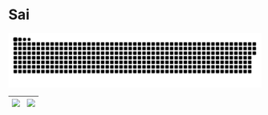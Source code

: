 # Sai

![github-snak](https://github.com/saitaiky/saitaiky/blob/main/github-snake.svg)

| <a href="https://github.com/olmesm/olmesm"><img align="center" src="https://github-readme-stats.vercel.app/api?username=saitaiky&count_private=true&layout=compact&hide_border=true" /></a> | <a href="https://github.com/saitaiky/saitaiky"><img align="center" src="https://github-readme-stats.vercel.app/api/top-langs/?username=saitaiky&count_private=true&hide=javascript,ruby,html,arduino,css,php&layout=compact&hide_border=true" /></a> |
| ----------------------------------------------------------------------------------------------------------------------------------------------------------------------------------------- | ------------------------------------------------------------------------------------------------------------------------------------------------------------------------------------------------------------------------------------------ |

